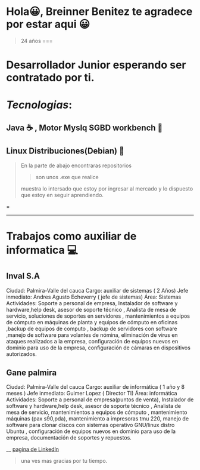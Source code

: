 
# **Hola😀, Breinner Benitez te agradece por estar aqui** 😀
> 24 años
===
# **Desarrollador Junior esperando ser contratado por ti**.
# ***Tecnologias***:

## Java :coffee: , Motor Myslq SGBD workbench  :dolphin: 
## Linux Distribuciones(Debian) :penguin:

> En la parte de abajo encontraras repositorios 
>
>>son unos .exe que realice 
>
>  muestra lo intersado que estoy por ingresar al mercado y lo dispuesto que estoy en  seguir aprendiendo.

 =
 ___
 # Trabajos como auxiliar de informatica 💻 

## Inval S.A
Ciudad: Palmira-Valle del cauca
Cargo: auxiliar de sistemas ( 2 Años)
Jefe inmediato: Andres Agusto Echeverry ( jefe de sistemas) Área: Sistemas
Actividades:
Soporte a personal de empresa, Instalador de software y hardware,help desk, asesor de soporte técnico , Analista de mesa de servicio, soluciones de soportes en servidores , mantenimientos a equipos de cómputo en máquinas de planta y equipos de cómputo en oficinas ,backup de equipos de computo , backup de servidores con software ,manejo de software para volantes de nómina, eliminación de virus en ataques realizados a la empresa, configuración de equipos nuevos en dominio para uso de la empresa, configuración de cámaras en dispositivos autorizados.

## Gane palmira

Ciudad: Palmira-Valle del cauca
Cargo: auxiliar de informática ( 1 año y 8 meses )
Jefe inmediato: Guimer Lopez ( Director TI)
Área: informática Actividades:
Soporte a personal de empresa(puntos de venta), Instalador de software y hardware,help desk, asesor de soporte técnico
, Analista de mesa de servicio, mantenimientos a equipos de cómputo , mantenimiento máquinas (pax s90,pda), mantenimiento a impresoras tmu 220, manejo de software para clonar discos con sistemas operativo GNU/linux distro Ubuntu , configuración de equipos nuevos en dominio para uso de la empresa, documentación de soportes y repuestos.

__
[pagina de Linkedln](https://www.linkedin.com/in/breinner-benitez-02b1b925a/)	

> una ves mas gracias por tu tiempo. 



